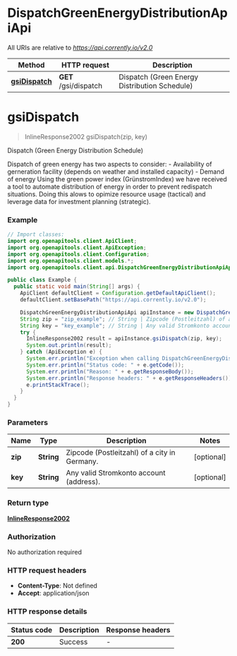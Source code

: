 # DispatchGreenEnergyDistributionApiApi

All URIs are relative to *https://api.corrently.io/v2.0*

Method | HTTP request | Description
------------- | ------------- | -------------
[**gsiDispatch**](DispatchGreenEnergyDistributionApiApi.md#gsiDispatch) | **GET** /gsi/dispatch | Dispatch (Green Energy Distribution Schedule)


<a name="gsiDispatch"></a>
# **gsiDispatch**
> InlineResponse2002 gsiDispatch(zip, key)

Dispatch (Green Energy Distribution Schedule)

Dispatch of green energy has two aspects to consider:   - Availability of gerneration facility (depends on weather and installed capacity)   - Demand of energy Using the green power index (GrünstromIndex) we have received a tool to automate distribution of energy in order to prevent redispatch situations. Doing this alows to opimize resource usage (tactical) and leverage data for investment planning (strategic). 

### Example
```java
// Import classes:
import org.openapitools.client.ApiClient;
import org.openapitools.client.ApiException;
import org.openapitools.client.Configuration;
import org.openapitools.client.models.*;
import org.openapitools.client.api.DispatchGreenEnergyDistributionApiApi;

public class Example {
  public static void main(String[] args) {
    ApiClient defaultClient = Configuration.getDefaultApiClient();
    defaultClient.setBasePath("https://api.corrently.io/v2.0");

    DispatchGreenEnergyDistributionApiApi apiInstance = new DispatchGreenEnergyDistributionApiApi(defaultClient);
    String zip = "zip_example"; // String | Zipcode (Postleitzahl) of a city in Germany.
    String key = "key_example"; // String | Any valid Stromkonto account (address).
    try {
      InlineResponse2002 result = apiInstance.gsiDispatch(zip, key);
      System.out.println(result);
    } catch (ApiException e) {
      System.err.println("Exception when calling DispatchGreenEnergyDistributionApiApi#gsiDispatch");
      System.err.println("Status code: " + e.getCode());
      System.err.println("Reason: " + e.getResponseBody());
      System.err.println("Response headers: " + e.getResponseHeaders());
      e.printStackTrace();
    }
  }
}
```

### Parameters

Name | Type | Description  | Notes
------------- | ------------- | ------------- | -------------
 **zip** | **String**| Zipcode (Postleitzahl) of a city in Germany. | [optional]
 **key** | **String**| Any valid Stromkonto account (address). | [optional]

### Return type

[**InlineResponse2002**](InlineResponse2002.md)

### Authorization

No authorization required

### HTTP request headers

 - **Content-Type**: Not defined
 - **Accept**: application/json

### HTTP response details
| Status code | Description | Response headers |
|-------------|-------------|------------------|
**200** | Success |  -  |

